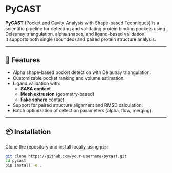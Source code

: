 # PyCAST

**PyCAST** (Pocket and Cavity Analysis with Shape-based Techniques) is a scientific pipeline for detecting and validating protein binding pockets using Delaunay triangulation, alpha shapes, and ligand-based validation.  
It supports both single (bounded) and paired protein structure analysis.

---

## 🚀 Features

- Alpha shape-based pocket detection with Delaunay triangulation.
- Customizable pocket ranking and volume estimation.
- Ligand validation with:
  - **SASA contact**
  - **Mesh extrusion** (geometry-based)
  - **Fake sphere** contact
- Support for paired structure alignment and RMSD calculation.
- Batch optimization of detection parameters (alpha, flow, merging).

---

## 📦 Installation

Clone the repository and install locally using `pip`:

```bash
git clone https://github.com/your-username/pycast.git
cd pycast
pip install -e .

